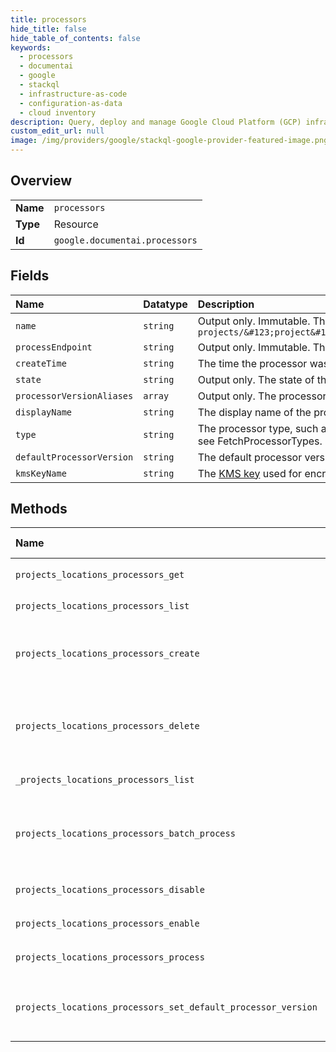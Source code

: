 ```yaml
---
title: processors
hide_title: false
hide_table_of_contents: false
keywords:
  - processors
  - documentai
  - google    
  - stackql
  - infrastructure-as-code
  - configuration-as-data
  - cloud inventory
description: Query, deploy and manage Google Cloud Platform (GCP) infrastructure and resources using SQL
custom_edit_url: null
image: /img/providers/google/stackql-google-provider-featured-image.png
---
```

  
    

## Overview
<table><tbody>
<tr><td><b>Name</b></td><td><code>processors</code></td></tr>
<tr><td><b>Type</b></td><td>Resource</td></tr>
<tr><td><b>Id</b></td><td><code>google.documentai.processors</code></td></tr>
</tbody></table>

## Fields
| Name | Datatype | Description |
|:-----|:---------|:------------|
| `name` | `string` | Output only. Immutable. The resource name of the processor. Format: `projects/&#123;project&#125;/locations/&#123;location&#125;/processors/&#123;processor&#125;` |
| `processEndpoint` | `string` | Output only. Immutable. The http endpoint that can be called to invoke processing. |
| `createTime` | `string` | The time the processor was created. |
| `state` | `string` | Output only. The state of the processor. |
| `processorVersionAliases` | `array` | Output only. The processor version aliases. |
| `displayName` | `string` | The display name of the processor. |
| `type` | `string` | The processor type, such as: `OCR_PROCESSOR`, `INVOICE_PROCESSOR`. To get a list of processor types, see FetchProcessorTypes. |
| `defaultProcessorVersion` | `string` | The default processor version. |
| `kmsKeyName` | `string` | The [KMS key](https://cloud.google.com/security-key-management) used for encryption and decryption in CMEK scenarios. |
## Methods
| Name | Accessible by | Required Params | Description |
|:-----|:--------------|:----------------|:------------|
| `projects_locations_processors_get` | `SELECT` | `locationsId, processorsId, projectsId` | Gets a processor detail. |
| `projects_locations_processors_list` | `SELECT` | `locationsId, projectsId` | Lists all processors which belong to this project. |
| `projects_locations_processors_create` | `INSERT` | `locationsId, projectsId` | Creates a processor from the ProcessorType provided. The processor will be at `ENABLED` state by default after its creation. |
| `projects_locations_processors_delete` | `DELETE` | `locationsId, processorsId, projectsId` | Deletes the processor, unloads all deployed model artifacts if it was enabled and then deletes all artifacts associated with this processor. |
| `_projects_locations_processors_list` | `EXEC` | `locationsId, projectsId` | Lists all processors which belong to this project. |
| `projects_locations_processors_batch_process` | `EXEC` | `locationsId, processorsId, projectsId` | LRO endpoint to batch process many documents. The output is written to Cloud Storage as JSON in the [Document] format. |
| `projects_locations_processors_disable` | `EXEC` | `locationsId, processorsId, projectsId` | Disables a processor |
| `projects_locations_processors_enable` | `EXEC` | `locationsId, processorsId, projectsId` | Enables a processor |
| `projects_locations_processors_process` | `EXEC` | `locationsId, processorsId, projectsId` | Processes a single document. |
| `projects_locations_processors_set_default_processor_version` | `EXEC` | `locationsId, processorsId, projectsId` | Set the default (active) version of a Processor that will be used in ProcessDocument and BatchProcessDocuments. |
